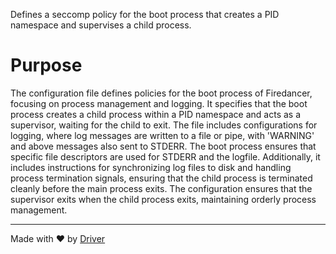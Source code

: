 <!--------------------------------------------------------------------------------->
<!-- IMPORTANT: This file is auto-generated by Driver (https://driver.ai). -------->
<!-- Manual edits may be overwritten on future commits. --------------------------->
<!--------------------------------------------------------------------------------->

Defines a seccomp policy for the boot process that creates a PID namespace and supervises a child process.

# Purpose
The configuration file defines policies for the boot process of Firedancer, focusing on process management and logging. It specifies that the boot process creates a child process within a PID namespace and acts as a supervisor, waiting for the child to exit. The file includes configurations for logging, where log messages are written to a file or pipe, with 'WARNING' and above messages also sent to STDERR. The boot process ensures that specific file descriptors are used for STDERR and the logfile. Additionally, it includes instructions for synchronizing log files to disk and handling process termination signals, ensuring that the child process is terminated cleanly before the main process exits. The configuration ensures that the supervisor exits when the child process exits, maintaining orderly process management.

---
Made with ❤️ by [Driver](https://www.driver.ai/)